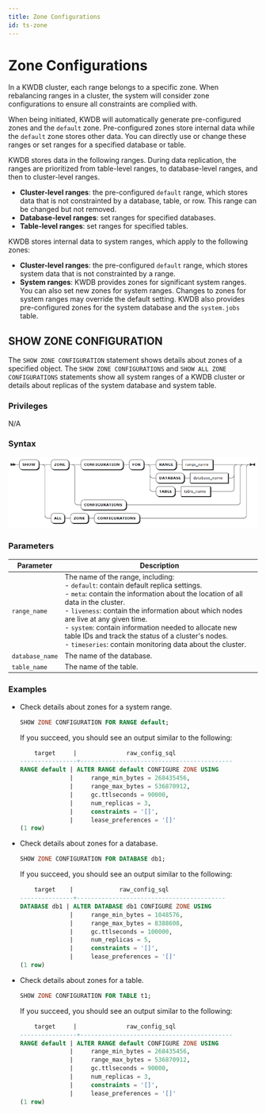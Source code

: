 ```yaml
---
title: Zone Configurations
id: ts-zone
---
```


# Zone Configurations

In a KWDB cluster, each range belongs to a specific zone. When rebalancing ranges in a cluster, the system will consider zone configurations to ensure all constraints are complied with.

When being initiated, KWDB will automatically generate pre-configured zones and the `default` zone. Pre-configured zones store internal data while the `default` zone stores other data. You can directly use or change these ranges or set ranges for a specified database or table.

KWDB stores data in the following ranges. During data replication, the ranges are prioritized from table-level ranges, to database-level ranges, and then to cluster-level ranges.

- **Cluster-level ranges**: the pre-configured `default` range, which stores data that is not constrainted by a database, table, or row. This range can be changed but not removed.
- **Database-level ranges**: set ranges for specified databases.
- **Table-level ranges**: set ranges for specified tables.

KWDB stores internal data to system ranges, which apply to the following zones:

- **Cluster-level ranges**: the pre-configured `default` range, which stores system data that is not constrainted by a range.
- **System ranges**: KWDB provides zones for significant system ranges. You can also set new zones for system ranges. Changes to zones for system ranges may override the default setting. KWDB also provides pre-configured zones for the system database and the `system.jobs` table.

## SHOW ZONE CONFIGURATION

The `SHOW ZONE CONFIGURATION` statement shows details about zones of a specified object. The `SHOW ZONE CONFIGURATIONS` and `SHOW ALL ZONE CONFIGURATIONS` statements show all system ranges of a KWDB cluster or details about replicas of the system database and system table.

### Privileges

N/A

### Syntax

![](../../../../static/sql-reference/show-zone-ts.png)

### Parameters

| Parameter | Description |
| --- | --- |
| `range_name` | The name of the range, including: <br>- `default`: contain default replica settings. <br>- `meta`: contain the information about the location of all data in the cluster. <br>- `liveness`: contain the information about which nodes are live at any given time. <br>- `system`: contain information needed to allocate new table IDs and track the status of a cluster's nodes. <br>- `timeseries`: contain monitoring data about the cluster. |
| `database_name` | The name of the database. |
| `table_name` | The name of the table. |

### Examples

- Check details about zones for a system range.

    ```sql
    SHOW ZONE CONFIGURATION FOR RANGE default;
    ```

    If you succeed, you should see an output similar to the following:

    ```sql
        target     |              raw_config_sql
    ----------------+-------------------------------------------
    RANGE default | ALTER RANGE default CONFIGURE ZONE USING
                  |     range_min_bytes = 268435456,
                  |     range_max_bytes = 536870912,
                  |     gc.ttlseconds = 90000,
                  |     num_replicas = 3,
                  |     constraints = '[]',
                  |     lease_preferences = '[]'
    (1 row)
    ```

- Check details about zones for a database.

    ```sql
    SHOW ZONE CONFIGURATION FOR DATABASE db1;
    ```

    If you succeed, you should see an output similar to the following:

    ```sql
        target    |             raw_config_sql
    ---------------+------------------------------------------
    DATABASE db1 | ALTER DATABASE db1 CONFIGURE ZONE USING
                  |     range_min_bytes = 1048576,
                  |     range_max_bytes = 8388608,
                  |     gc.ttlseconds = 100000,
                  |     num_replicas = 5,
                  |     constraints = '[]',
                  |     lease_preferences = '[]'
    (1 row)
    ```

- Check details about zones for a table.
  
    ```sql
    SHOW ZONE CONFIGURATION FOR TABLE t1;
    ```

    If you succeed, you should see an output similar to the following:

    ```sql
        target     |              raw_config_sql
    ----------------+-------------------------------------------
    RANGE default | ALTER RANGE default CONFIGURE ZONE USING
                  |     range_min_bytes = 268435456,
                  |     range_max_bytes = 536870912,
                  |     gc.ttlseconds = 90000,
                  |     num_replicas = 3,
                  |     constraints = '[]',
                  |     lease_preferences = '[]'
    (1 row)
    ```
